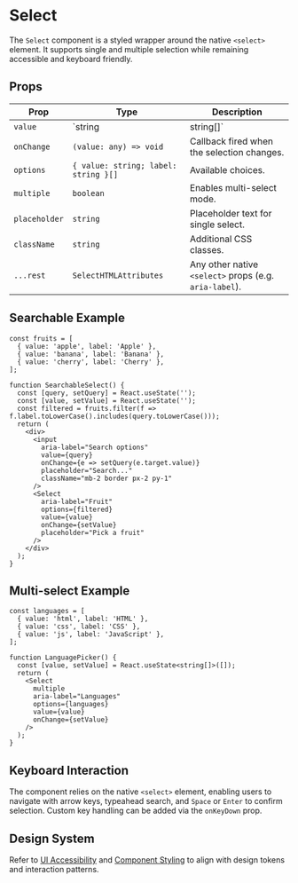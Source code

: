 # Select

The `Select` component is a styled wrapper around the native `<select>` element. It supports single and multiple selection while remaining accessible and keyboard friendly.

## Props

| Prop | Type | Description |
| ---- | ---- | ----------- |
| `value` | `string | string[]` | The current selection. |
| `onChange` | `(value: any) => void` | Callback fired when the selection changes. |
| `options` | `{ value: string; label: string }[]` | Available choices. |
| `multiple` | `boolean` | Enables multi-select mode. |
| `placeholder` | `string` | Placeholder text for single select. |
| `className` | `string` | Additional CSS classes. |
| `...rest` | `SelectHTMLAttributes` | Any other native `<select>` props (e.g. `aria-label`). |

## Searchable Example

```tsx
const fruits = [
  { value: 'apple', label: 'Apple' },
  { value: 'banana', label: 'Banana' },
  { value: 'cherry', label: 'Cherry' },
];

function SearchableSelect() {
  const [query, setQuery] = React.useState('');
  const [value, setValue] = React.useState('');
  const filtered = fruits.filter(f => f.label.toLowerCase().includes(query.toLowerCase()));
  return (
    <div>
      <input
        aria-label="Search options"
        value={query}
        onChange={e => setQuery(e.target.value)}
        placeholder="Search..."
        className="mb-2 border px-2 py-1"
      />
      <Select
        aria-label="Fruit"
        options={filtered}
        value={value}
        onChange={setValue}
        placeholder="Pick a fruit"
      />
    </div>
  );
}
```

## Multi-select Example

```tsx
const languages = [
  { value: 'html', label: 'HTML' },
  { value: 'css', label: 'CSS' },
  { value: 'js', label: 'JavaScript' },
];

function LanguagePicker() {
  const [value, setValue] = React.useState<string[]>([]);
  return (
    <Select
      multiple
      aria-label="Languages"
      options={languages}
      value={value}
      onChange={setValue}
    />
  );
}
```

## Keyboard Interaction

The component relies on the native `<select>` element, enabling users to navigate with arrow keys, typeahead search, and `Space` or `Enter` to confirm selection. Custom key handling can be added via the `onKeyDown` prop.

## Design System

Refer to [UI Accessibility](ui_accessibility.md) and [Component Styling](ui_design/component_styling.md) to align with design tokens and interaction patterns.
